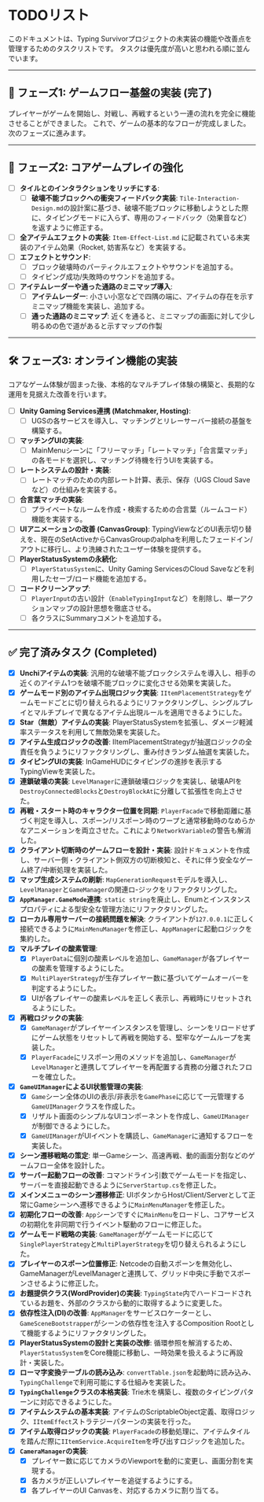 # TODOリスト

このドキュメントは、Typing Survivorプロジェクトの未実装の機能や改善点を管理するためのタスクリストです。
タスクは優先度が高いと思われる順に並んでいます。

---

## 🚀 フェーズ1: ゲームフロー基盤の実装 (完了)

プレイヤーがゲームを開始し、対戦し、再戦するという一連の流れを完全に機能させることができました。
これで、ゲームの基本的なフローが完成しました。次のフェーズに進みます。

---

## 🚀 フェーズ2: コアゲームプレイの強化

- [ ] **タイルとのインタラクションをリッチにする**:
    - [ ] **破壊不能ブロックへの衝突フィードバック実装**: `Tile-Interaction-Design.md`の設計案に基づき、破壊不能ブロックに移動しようとした際に、タイピングモードに入らず、専用のフィードバック（効果音など）を返すように修正する。
- [ ] **全アイテムエフェクトの実装**: `Item-Effect-List.md` に記載されている未実装のアイテム効果（Rocket, 妨害系など）を実装する。
- [ ] **エフェクトとサウンド**:
    - [ ] ブロック破壊時のパーティクルエフェクトやサウンドを追加する。
    - [ ] タイピング成功/失敗時のサウンドを追加する。
- [ ] **アイテムレーダーや通った通路のミニマップ導入**:
    - [ ] **アイテムレーダー**: 小さい小窓などで四隅の端に、アイテムの存在を示すミニマップ機能を実装し、追加する。
    - [ ] **通った通路のミニマップ**: 近くを通ると、ミニマップの画面に対して少し明るめの色で道があると示すマップの作製

---

## 🛠️ フェーズ3: オンライン機能の実装

コアなゲーム体験が固まった後、本格的なマルチプレイ体験の構築と、長期的な運用を見据えた改善を行います。

- [ ] **Unity Gaming Services連携 (Matchmaker, Hosting)**:
    - [ ] UGSの各サービスを導入し、マッチングとリレーサーバー接続の基盤を構築する。
- [ ] **マッチングUIの実装**:
    - [ ] MainMenuシーンに「フリーマッチ」「レートマッチ」「合言葉マッチ」の各モードを選択し、マッチング待機を行うUIを実装する。
- [ ] **レートシステムの設計・実装**:
    - [ ] レートマッチのための内部レート計算、表示、保存（UGS Cloud Saveなど）の仕組みを実装する。
- [ ] **合言葉マッチの実装**:
    - [ ] プライベートなルームを作成・検索するための合言葉（ルームコード）機能を実装する。
- [ ] **UIアニメーションの改善 (CanvasGroup)**: TypingViewなどのUI表示切り替えを、現在のSetActiveからCanvasGroupのalphaを利用したフェードイン/アウトに移行し、より洗練されたユーザー体験を提供する。
- [ ] **PlayerStatusSystemの永続化**: 
    - [ ] `PlayerStatusSystem`に、Unity Gaming ServicesのCloud Saveなどを利用したセーブ/ロード機能を追加する。
- [ ] **コードクリーンアップ**:
    - [ ] `PlayerInput`の古い設計（`EnableTypingInput`など）を削除し、単一アクションマップの設計思想を徹底させる。
    - [ ] 各クラスにSummaryコメントを追加する。

---

## ✅ 完了済みタスク (Completed)

- [x] **Unchiアイテムの実装**: 汎用的な破壊不能ブロックシステムを導入し、相手の近くのアイテム1つを破壊不能ブロックに変化させる効果を実装した。
- [x] **ゲームモード別のアイテム出現ロジック実装**: `IItemPlacementStrategy`をゲームモードごとに切り替えられるようにリファクタリングし、シングルプレイとマルチプレイで異なるアイテム出現ルールを適用できるようにした。
- [x] **Star（無敵）アイテムの実装**: PlayerStatusSystemを拡張し、ダメージ軽減率ステータスを利用して無敵効果を実装した。
- [x] **アイテム生成ロジックの改善**: IItemPlacementStrategyが抽選ロジックの全責任を負うようにリファクタリングし、重み付きランダム抽選を実装した。
- [x] **タイピングUIの実装**: InGameHUDにタイピングの進捗を表示するTypingViewを実装した。
- [x] **連鎖破壊の実装**: `LevelManager`に連鎖破壊ロジックを実装し、破壊APIを`DestroyConnectedBlocks`と`DestroyBlockAt`に分離して拡張性を向上させた。
- [x] **再戦・スタート時のキャラクター位置を同期**: `PlayerFacade`で移動距離に基づく判定を導入し、スポーン/リスポーン時のワープと通常移動時のなめらかなアニメーションを両立させた。これにより`NetworkVariable`の警告も解消した。
- [x] **クライアント切断時のゲームフローを設計・実装**: 設計ドキュメントを作成し、サーバー側・クライアント側双方の切断検知と、それに伴う安全なゲーム終了/中断処理を実装した。
- [x] **マップ生成システムの刷新**: `MapGenerationRequest`モデルを導入し、`LevelManager`と`GameManager`の関連ロ-ジックをリファクタリングした。
- [x] **`AppManager.GameMode`連携**: `static string`を廃止し、Enumとインスタンスプロパティによる型安全な管理方法にリファクタリングした。
- [x] **ローカル専用サーバーの接続問題を解決**: クライアントが`127.0.0.1`に正しく接続できるように`MainMenuManager`を修正し、`AppManager`に起動ロジックを集約した。
- [x] **マルチプレイの酸素管理**:
    - [x] `PlayerData`に個別の酸素レベルを追加し、`GameManager`が各プレイヤーの酸素を管理するようにした。
    - [x] `MultiPlayerStrategy`が生存プレイヤー数に基づいてゲームオーバーを判定するようにした。
    - [x] UIが各プレイヤーの酸素レベルを正しく表示し、再戦時にリセットされるようにした。
- [x] **再戦ロジックの実装**:
    - [x] `GameManager`がプレイヤーインスタンスを管理し、シーンをリロードせずにゲーム状態をリセットして再戦を開始する、堅牢なゲームループを実装した。
    - [x] `PlayerFacade`にリスポーン用のメソッドを追加し、`GameManager`が`LevelManager`と連携してプレイヤーを再配置する責務の分離されたフローを確立した。
- [x] **`GameUIManager`によるUI状態管理の実装**:
    - [x] `Game`シーン全体のUIの表示/非表示を`GamePhase`に応じて一元管理する`GameUIManager`クラスを作成した。
    - [x] リザルト画面のシンプルなUIコンポーネントを作成し、`GameUIManager`が制御できるようにした。
    - [x] `GameUIManager`がUIイベントを購読し、`GameManager`に通知するフローを実装した。
- [x] **シーン遷移戦略の策定**: 単一Gameシーン、高速再戦、動的画面分割などのゲームフロー全体を設計した。
- [x] **サーバー起動フローの改善**: コマンドライン引数でゲームモードを指定し、サーバーを直接起動できるように`ServerStartup.cs`を修正した。
- [x] **メインメニューのシーン遷移修正**: UIボタンからHost/Client/Serverとして正常にGameシーンへ遷移できるように`MainMenuManager`を修正した。
- [x] **初期化フローの改善**: `App`シーンですぐに`MainMenu`をロードし、コアサービスの初期化を非同期で行うイベント駆動のフローに修正した。
- [x] **ゲームモード戦略の実装**: `GameManager`がゲームモードに応じて`SinglePlayerStrategy`と`MultiPlayerStrategy`を切り替えられるようにした。
- [x] **プレイヤーのスポーン位置修正**: Netcodeの自動スポーンを無効化し、GameManagerがLevelManagerと連携して、グリッド中央に手動でスポーンさせるように修正した。
- [x] **お題提供クラス(WordProvider)の実装**: `TypingState`内でハードコードされているお題を、外部のクラスから動的に取得するように変更した。
- [x] **依存性注入(DI)の改善**: `AppManager`をサービスロケーターとし、`GameSceneBootstrapper`がシーンの依存性を注入するComposition Rootとして機能するようにリファクタリングした。
- [x] **PlayerStatusSystemの設計と実装の改修**: 循環参照を解消するため、`PlayerStatusSystem`をCore機能に移動し、一時効果を扱えるように再設計・実装した。
- [x] **ローマ字変換テーブルの読み込み**: `convertTable.json`を起動時に読み込み、`TypingChallenge`で利用可能にする仕組みを実装した。
- [x] **`TypingChallenge`クラスの本格実装**: Trie木を構築し、複数のタイピングパターンに対応できるようにした。
- [x] **アイテムシステムの基本実装**: アイテムのScriptableObject定義、取得ロジック、`IItemEffect`ストラテジーパターンの実装を行った。
- [x] **アイテム取得ロジックの実装**: `PlayerFacade`の移動処理に、アイテムタイルを踏んだ際に`IItemService.AcquireItem`を呼び出すロジックを追加した。
- [x] **`CameraManager`の実装**:
    - [x] プレイヤー数に応じてカメラのViewportを動的に変更し、画面分割を実現する。
    - [x] 各カメラが正しいプレイヤーを追従するようにする。
    - [x] 各プレイヤーのUI Canvasを、対応するカメラに割り当てる。